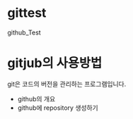 # gittest
github_Test

# gitjub의 사용방법
  git은 코드의 버전을 관리하는 프로그램입니다.
  - github의 개요
  - github에 repository 생성하기

